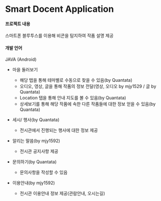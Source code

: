 # Smart Docent Application
#### 프로젝트 내용
스마트폰 블루투스를 이용해 비콘을 탐지하여 작품 설명 제공<br>
#### 개발 언어
JAVA (Android)

* 마을 둘러보기
  - 해당 탭을 통해 테마별로 수동으로 찾을 수 있음(by Quantata)
  - 오디오, 영상, 글을 통해 작품의 정보 전달(영상, 오디오 by mjy1529 / 글 by Quantata)
  - Location 탭을 통해 안내 지도를 볼 수 있음(by Quantata)
  - 상세보기를 통해 해당 작품에 속한 다른 작품들에 대한 정보 얻을 수 있음(by Quantata)
  
* 세시/ 행사(by Quantata)
  - 전시관에서 진행되는 행사에 대한 정보 제공
  
* 알리는 말씀(by mjy1592)
  - 전시관 공지사항 제공
  
* 문의하기(by Quantata)
  - 문의사항을 작성할 수 있음
  
* 이용안내(by mjy1592)
  - 전시관 이용안내 정보 제공(관람안내, 오시는길) 
